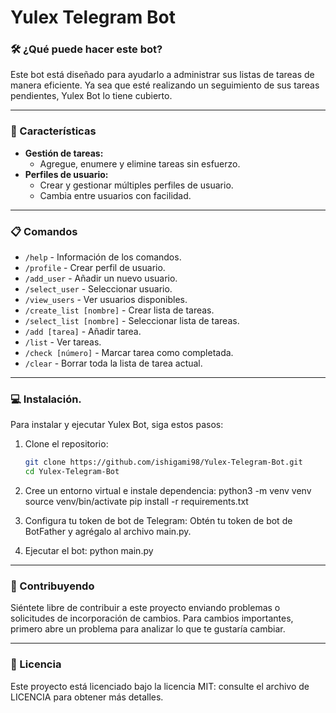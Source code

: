 # Yulex Telegram Bot

### 🛠️ ¿Qué puede hacer este bot?

Este bot está diseñado para ayudarlo a administrar sus listas de tareas de manera eficiente. Ya sea que esté realizando un seguimiento de sus tareas pendientes, Yulex Bot lo tiene cubierto.

---

### 🚀 Características

- **Gestión de tareas:** 
  - Agregue, enumere y elimine tareas sin esfuerzo.
- **Perfiles de usuario:**
  - Crear y gestionar múltiples perfiles de usuario.
  - Cambia entre usuarios con facilidad.

---

### 📋 Comandos

- `/help` - Información de los comandos.
- `/profile` - Crear perfil de usuario.
- `/add_user` - Añadir un nuevo usuario.
- `/select_user` - Seleccionar usuario.
- `/view_users` - Ver usuarios disponibles.
- `/create_list [nombre]` - Crear lista de tareas.
- `/select_list [nombre]` - Seleccionar lista de tareas.
- `/add [tarea]` - Añadir tarea.
- `/list` - Ver tareas.
- `/check [número]` - Marcar tarea como completada.
- `/clear` - Borrar toda la lista de tarea actual.

---

### 💻 Instalación.

Para instalar y ejecutar Yulex Bot, siga estos pasos:

1. Clone el repositorio:

   ```bash
   git clone https://github.com/ishigami98/Yulex-Telegram-Bot.git
   cd Yulex-Telegram-Bot

2. Cree un entorno virtual e instale dependencia:
   python3 -m venv venv
   source venv/bin/activate
   pip install -r requirements.txt

3. Configura tu token de bot de Telegram:
   Obtén tu token de bot de BotFather y agrégalo al archivo main.py.

4. Ejecutar el bot:
   python main.py

---

### 👥 Contribuyendo
Siéntete libre de contribuir a este proyecto enviando problemas o solicitudes de incorporación de cambios. Para cambios importantes, primero abre un problema para analizar lo que te gustaría cambiar.

---

### 📄 Licencia
Este proyecto está licenciado bajo la licencia MIT: consulte el archivo de LICENCIA para obtener más detalles.
